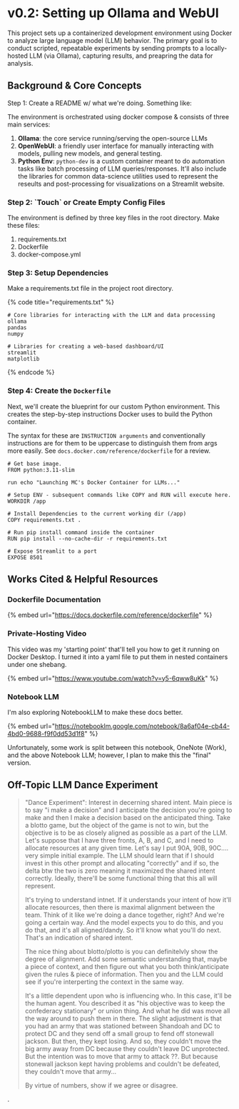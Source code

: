 # v0.2: Setting up Ollama and WebUI

This project sets up a containerized development environment using Docker to analyze large language model (LLM) behavior. The primary goal is to conduct scripted, repeatable experiments by sending prompts to a locally-hosted LLM (via Ollama), capturing results, and preapring the data for analysis.&#x20;

## Background & Core Concepts

Step 1: Create a README w/ what we're doing. Something like:

The environment is orchestrated using docker compose & consists of three main services:

1. **Ollama**: the core service running/serving the open-source LLMs
2. **OpenWebUI**: a friendly user interface for manually interacting with models, pulling new models, and general testing.
3. **Python Env**: `python-dev` is a custom container meant to do automation tasks like batch processing of LLM queries/responses. It'll also include the libraries for common data-science utilities used to represent the reseults and post-processing for visualizations on a Streamlit website.

### Step 2: \`Touch\` or Create Empty Config Files

The environment is defined by three key files in the root directory. Make these files:

1. requirements.txt
2. Dockerfile
3. docker-compose.yml

### Step 3: Setup Dependencies

Make a requirements.txt file in the project root directory.

{% code title="requirements.txt" %}
```
# Core libraries for interacting with the LLM and data processing
ollama
pandas
numpy

# Libraries for creating a web-based dashboard/UI
streamlit
matplotlib
```
{% endcode %}

### Step 4: Create the `Dockerfile`

Next, we'll create the blueprint for our custom Python environment. This creates the step-by-step instructions Docker uses to build the Python container.&#x20;

The syntax for these are `INSTRUCTION arguments` and conventionally instructions are for them to be uppercase to distinguish them from args more easily. See `docs.docker.com/reference/dockerfile` for a review.&#x20;

```docker
# Get base image.
FROM python:3.11-slim

run echo "Launching MC's Docker Container for LLMs..."

# Setup ENV - subsequent commands like COPY and RUN will execute here.
WORKDIR /app

# Install Dependencies to the current working dir (/app)
COPY requirements.txt .

# Run pip install command inside the container
RUN pip install --no-cache-dir -r requirements.txt

# Expose Streamlit to a port
EXPOSE 8501
```





## Works Cited & Helpful Resources

### Dockerfile Documentation

{% embed url="https://docs.dockerfile.com/reference/dockerfile" %}

### Private-Hosting Video

This video was my 'starting point' that'll tell you how to get it running on Docker Desktop. I turned it into a yaml file to put them in nested containers under one shebang.&#x20;

{% embed url="https://www.youtube.com/watch?v=y5-6qww8uKk" %}

### Notebook LLM

I'm also exploring NotebookLLM to make these docs better.&#x20;

{% embed url="https://notebooklm.google.com/notebook/8a6af04e-cb44-4bd0-9688-f9f0dd53d1f8" %}

Unfortunately, some work is split between this notebook, OneNote (Work), and the above Notebook LLM; however, I plan to make this the "final" version.&#x20;

## Off-Topic LLM Dance Experiment

> "Dance Experiment": Interest in decerning shared intent. Main piece is to say "i make a decision" and I anticipate the decision you're going to make and then I make a decision based on the anticipated thing. Take a blotto game, but the object of the game is not to win, but the objective is to be as closely aligned as possible as a part of the LLM. Let's suppose that I have three fronts, A, B, and C, and I need to allocate resources at any given time. Let's say I put 90A, 90B, 90C.... very simple initial example. The LLM should learn that if I should invest in this other prompt and allocating "correctly" and if so, the delta btw the two is zero meaning it maximized the shared intent correctly. Ideally, there'll be some functional thing that this all will represent.&#x20;
>
> It's trying to understand intnet. If it understands your intent of how it'll allocate resources, then there is maximal alignment between the team. Think of it like we're doing a dance together, right? And we're going a certain way. And the model expects you to do this, and you do that, and it's all aligned/dandy. So it'll know what you'll do next. That's an indication of shared intent.&#x20;
>
> The nice thing about blotto/plotto is you can definitelvly show the degree of alignment. Add some semantic understanding that, maybe a piece of context, and then figure out what you both think/anticipate given the rules & piece of information. Then you and the LLM could see if you're interperting the context in the same way.
>
> It's a little dependent upon who is influencing who. In this case, it'll be the human agent. You described it as "his objective was to keep the confederacy stationary" or union thing. And what he did was move all the way around to push them in there. The slight adjustment is that you had an army that was stationed between Shandoah and DC to protect DC and they send off a small group to fend off stonewall jackson. But then, they kept losing. And so, they couldn't move the big army away from DC because they couldn't leave DC unprotected. But the intention was to move that army to attack ??. But because stonewall jackson kept having problems and couldn't be defeated, they couldn't move that army...&#x20;
>
> By virtue of numbers, show if we agree or disagree.&#x20;

.



